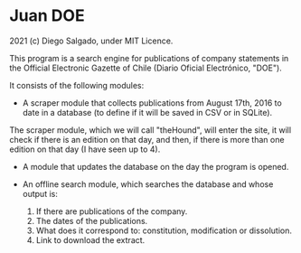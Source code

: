 # Juan DOE 

2021 (c) Diego Salgado, under MIT Licence.

This program is a search engine for publications of company statements in the Official Electronic Gazette of Chile (Diario Oficial Electrónico, "DOE").

It consists of the following modules:

* A scraper module that collects publications from August 17th, 2016 to date in a database (to define if it will be saved in CSV or in SQLite).

The scraper module, which we will call "theHound", will enter the site, it will check if there is an edition on that day, and then, if there is more than one edition on that day (I have seen up to 4).

* A module that updates the database on the day the program is opened.

* An offline search module, which searches the database and whose output is:

     1. If there are publications of the company.
     2. The dates of the publications.
     3. What does it correspond to: constitution, modification or dissolution.
     4. Link to download the extract.
